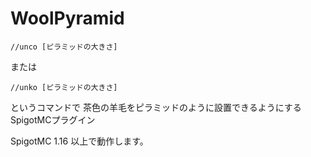 # WoolPyramid

~~~
//unco [ピラミッドの大きさ]
~~~

または

~~~
//unko [ピラミッドの大きさ]
~~~

というコマンドで 茶色の羊毛をピラミッドのように設置できるようにするSpigotMCプラグイン

SpigotMC 1.16 以上で動作します。
